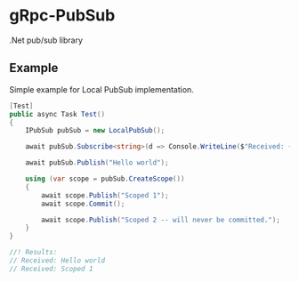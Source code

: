 # gRpc-PubSub
.Net pub/sub library

## Example
Simple example for Local PubSub implementation.
```c#
[Test]
public async Task Test()
{
    IPubSub pubSub = new LocalPubSub();

    await pubSub.Subscribe<string>(d => Console.WriteLine($"Received: {d}"));

    await pubSub.Publish("Hello world");

    using (var scope = pubSub.CreateScope())
    {
        await scope.Publish("Scoped 1");
        await scope.Commit();

        await scope.Publish("Scoped 2 -- will never be committed.");
    }
}

//! Results:
// Received: Hello world
// Received: Scoped 1
```
